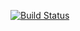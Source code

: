 [![Build Status](https://travis-ci.org/curt-labs/HitchWidget.png)](https://travis-ci.org/curt-labs/HitchWidget)
